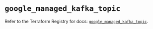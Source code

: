 # `google_managed_kafka_topic`

Refer to the Terraform Registry for docs: [`google_managed_kafka_topic`](https://registry.terraform.io/providers/hashicorp/google/6.36.0/docs/resources/managed_kafka_topic).

